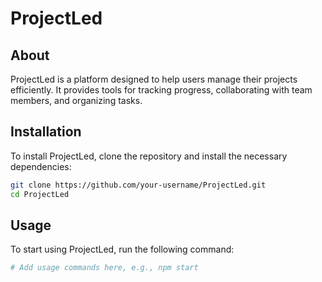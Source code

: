 # ProjectLed
## About
ProjectLed is a platform designed to help users manage their projects efficiently. It provides tools for tracking progress, collaborating with team members, and organizing tasks.

## Installation
To install ProjectLed, clone the repository and install the necessary dependencies:

```bash
git clone https://github.com/your-username/ProjectLed.git
cd ProjectLed
```

## Usage
To start using ProjectLed, run the following command:

```bash
# Add usage commands here, e.g., npm start
```
